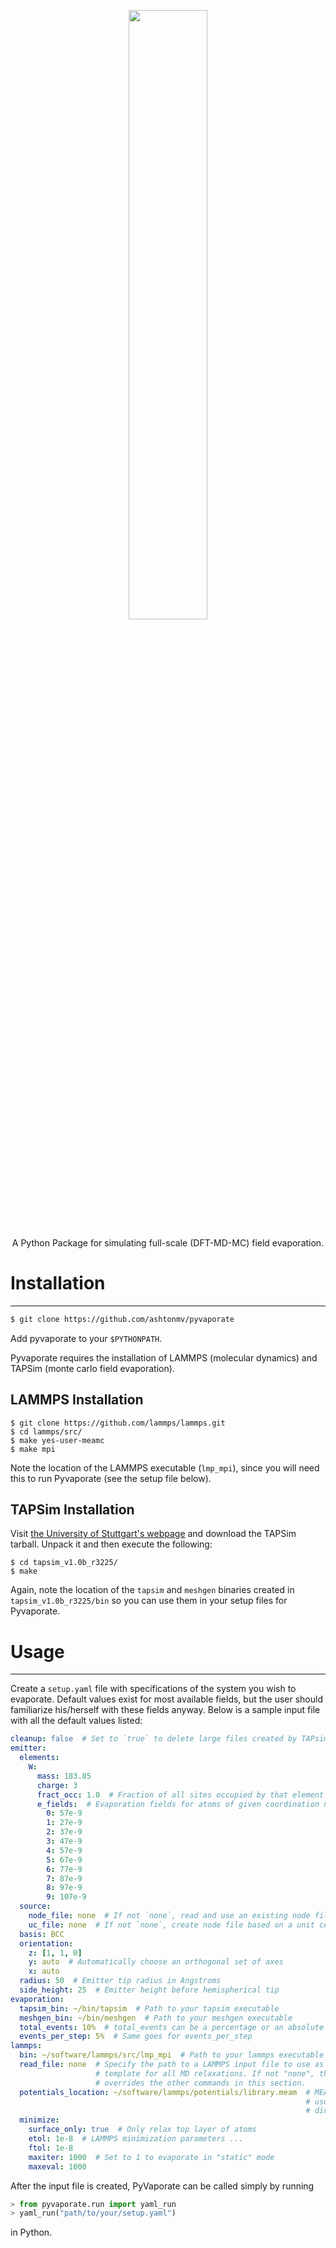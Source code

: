 <p align="center">
  <img src="https://s3.amazonaws.com/mashton/pyvaporate_logo.svg?" width="50%"/>
</p>
<p align="center">
  A Python Package for simulating full-scale (DFT-MD-MC) field evaporation.
</p>


# Installation
------
```bash
$ git clone https://github.com/ashtonmv/pyvaporate
```

Add pyvaporate to your `$PYTHONPATH`.

Pyvaporate requires the installation of LAMMPS (molecular dynamics) and TAPSim
(monte carlo field evaporation).

## LAMMPS Installation

```
$ git clone https://github.com/lammps/lammps.git
$ cd lammps/src/
$ make yes-user-meamc
$ make mpi
```

Note the location of the LAMMPS executable (`lmp_mpi`), since you will need this
to run Pyvaporate (see the setup file below).

## TAPSim Installation

Visit [the University of Stuttgart's webpage](http://www.uni-stuttgart.de/imw/mp/forschung/atom_probe_RD_center/software.en.html)
and download the TAPSim tarball. Unpack it and then execute the following:

```
$ cd tapsim_v1.0b_r3225/
$ make
```

Again, note the location of the `tapsim` and `meshgen` binaries created in
`tapsim_v1.0b_r3225/bin` so you can use them in your setup files for Pyvaporate.

# Usage
------

Create a `setup.yaml` file with specifications of the system you wish to evaporate.
Default values exist for most available fields, but the user should familiarize
his/herself with these fields anyway. Below is a sample input file with all
the default values listed:

```yaml
cleanup: false  # Set to `true` to delete large files created by TAPsim
emitter:
  elements:
    W:
      mass: 183.85
      charge: 3
      fract_occ: 1.0  # Fraction of all sites occupied by that element
      e_fields:  # Evaporation fields for atoms of given coordination numbers
        0: 57e-9
        1: 27e-9
        2: 37e-9
        3: 47e-9
        4: 57e-9
        5: 67e-9
        6: 77e-9
        7: 87e-9
        8: 97e-9
        9: 107e-9
  source:
    node_file: none  # If not `none`, read and use an existing node file (specify path to file)
    uc_file: none  # If not `none`, create node file based on a unit cell in a common structure file format (POSCAR, XYZ, etc.)
  basis: BCC
  orientation:
    z: [1, 1, 0]
    y: auto  # Automatically choose an orthogonal set of axes
    x: auto
  radius: 50  # Emitter tip radius in Angstroms
  side_height: 25  # Emitter height before hemispherical tip
evaporation:
  tapsim_bin: ~/bin/tapsim  # Path to your tapsim executable
  meshgen_bin: ~/bin/meshgen  # Path to your meshgen executable
  total_events: 10%  # total_events can be a percentage or an absolute number of evaporated atoms
  events_per_step: 5%  # Same goes for events_per_step
lammps:
  bin: ~/software/lammps/src/lmp_mpi  # Path to your lammps executable
  read_file: none  # Specify the path to a LAMMPS input file to use as a
                   # template for all MD relaxations. If not "none", this
                   # overrides the other commands in this section.
  potentials_location: ~/software/lammps/potentials/library.meam  # MEAM library file. This file is
                                                                  # usually in your lammps/potentials
                                                                  # directory.
  minimize:
    surface_only: true  # Only relax top layer of atoms
    etol: 1e-8  # LAMMPS minimization parameters ...
    ftol: 1e-8
    maxiter: 1000  # Set to 1 to evaporate in "static" mode
    maxeval: 1000
```

After the input file is created, PyVaporate can be called simply by running

```python
> from pyvaporate.run import yaml_run
> yaml_run("path/to/your/setup.yaml")
```

in Python.
